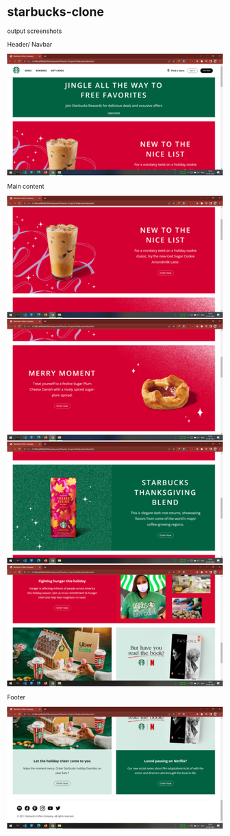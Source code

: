 # starbucks-clone

output screenshots




Header/ Navbar

![](outputs/navbar.png)




Main content

![](outputs/content1.png)
![](outputs/content2.png)
![](outputs/content3.png)
![](outputs/content4.png)




Footer

![](outputs/footer.png)

